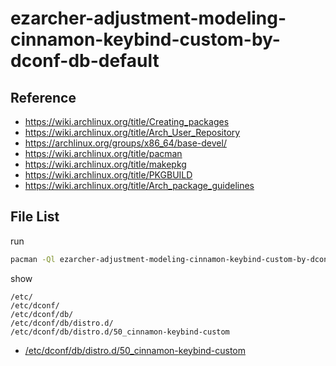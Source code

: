 
# ezarcher-adjustment-modeling-cinnamon-keybind-custom-by-dconf-db-default


## Reference

* https://wiki.archlinux.org/title/Creating_packages
* https://wiki.archlinux.org/title/Arch_User_Repository
* https://archlinux.org/groups/x86_64/base-devel/
* https://wiki.archlinux.org/title/pacman
* https://wiki.archlinux.org/title/makepkg
* https://wiki.archlinux.org/title/PKGBUILD
* https://wiki.archlinux.org/title/Arch_package_guidelines


## File List

run

``` sh
pacman -Ql ezarcher-adjustment-modeling-cinnamon-keybind-custom-by-dconf-db-default -q
```

show

```
/etc/
/etc/dconf/
/etc/dconf/db/
/etc/dconf/db/distro.d/
/etc/dconf/db/distro.d/50_cinnamon-keybind-custom
```

* [/etc/dconf/db/distro.d/50_cinnamon-keybind-custom](asset/overlay/etc/dconf/db/distro.d/50_cinnamon-keybind-custom)

